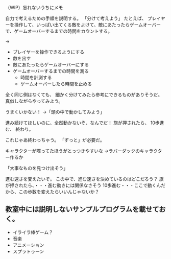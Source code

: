 （WIP）忘れないうちにメモ

自力で考えるための手順を説明する。
「分けて考えよう」
たとえば、
プレイヤーを操作して、いっぱい出てくる敵をよけて、敵にあたったらゲームオーバーで、ゲームオーバーするまでの時間をカウントする。

→
- プレイヤーを操作できるようにする
- 敵を出す
- 敵にあたったらゲームオーバーにする
- ゲームオーバーするまでの時間を測る
  - 時間を計測する
  - ゲームオーバーしたら時間を止める




全く同じ例はなくても、
細かく分けてみたら参考にできるものがありそうだ。
真似しながらやってみよう。

うまくいかない！
→「頭の中で動かしてみよう」

進み続けてほしいのに、全然動かないぞ、なんでだ！
旗が押されたら、
10歩進む、
終わり。

これじゃあ終わっちゃう。
「ずっと」が必要だ。

キャラクターが喋ってたほうがとっつきやすいな
→ラバーダックのキャラクター作るか

「大事なものを見つけ出そう」

進む速さを変えたいぞ。
この中で、進む速さを決めているのはどこだろう？
旗が押されたら、・・・進む動きには関係なさそう
10歩進む・・・ここで動くんだから、この歩数を変えたらいいんじゃないか？


## 教室中には説明しないサンプルプログラムを載せておく。

- イライラ棒ゲーム？
- 音楽
- アニメーション
- スプラトゥーン

